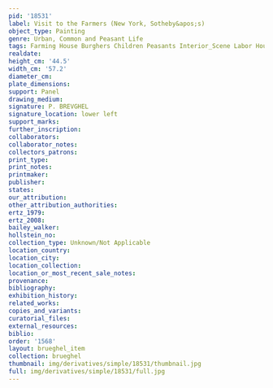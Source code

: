 ```yaml
---
pid: '18531'
label: Visit to the Farmers (New York, Sotheby&apos;s)
object_type: Painting
genre: Urban, Common and Peasant Life
tags: Farming House Burghers Children Peasants Interior_Scene Labor Household_items
realdate: 
height_cm: '44.5'
width_cm: '57.2'
diameter_cm: 
plate_dimensions: 
support: Panel
drawing_medium: 
signature: P. BREVGHEL
signature_location: lower left
support_marks: 
further_inscription: 
collaborators: 
collaborator_notes: 
collectors_patrons: 
print_type: 
print_notes: 
printmaker: 
publisher: 
states: 
our_attribution: 
other_attribution_authorities: 
ertz_1979: 
ertz_2008: 
bailey_walker: 
hollstein_no: 
collection_type: Unknown/Not Applicable
location_country: 
location_city: 
location_collection: 
location_or_most_recent_sale_notes: 
provenance: 
bibliography: 
exhibition_history: 
related_works: 
copies_and_variants: 
curatorial_files: 
external_resources: 
biblio: 
order: '1568'
layout: brueghel_item
collection: brueghel
thumbnail: img/derivatives/simple/18531/thumbnail.jpg
full: img/derivatives/simple/18531/full.jpg
---
```

